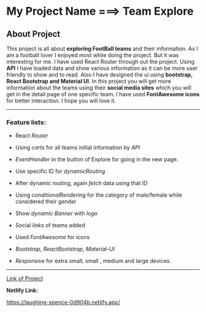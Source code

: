 # My Project Name ===> Team Explore


## About Project 

This project is all about **exploring FootBall teams** and their information. As I am a football lover I enjoyed most while doing the project. 
But it was interesting for me. I have used React Router through out the project. Using **API** I have loaded data and show various information as it can be more user friendly to show and to read. Also I have designed the ui using **bootstrap, React Bootstrap and Material UI**. In this project you will get more information about the teams using their **social media sites** which you will get in the detail page of one specific team. I have used **FontAwesome icons** for better interaction. I hope you will love it. 

---

### Feature lists: 

* React _Router_

* Using _carts_ for all teams initial information by _API_ 

* _EventHandler_ in the button of Explore for going in the new page. 

* Use specific ID for _dynamicRouting_ 

* After dynamic routing, again _fetch_ data using that ID

* Using _conditionalRendering_ for the category of male/female while considered their gender

* Show _dynamic_ _Banner_ with _logo_ 

* Social _links_ of teams added

* Used _FontAwesome_ for icons 

* _Bootstrap_, _ReactBootstrap_, _Material-UI_

* _Responsive_ for extra small, small , medium and large devices. 

---

[Link of Project](https://laughing-spence-0d904b.netlify.app/)

**Netlify Link:** 

<https://laughing-spence-0d904b.netlify.app/>